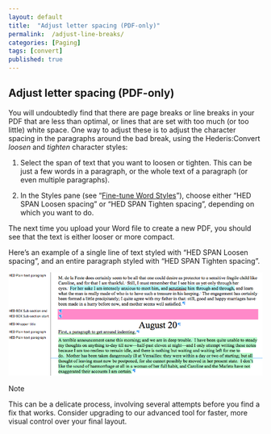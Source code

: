 ```yaml
---
layout: default
title:  "Adjust letter spacing (PDF-only)"
permalink:  /adjust-line-breaks/
categories: [Paging]
tags: [convert]
published: true
---
```


<section data-type="chapter" class="hsecchapter" data-hederis-type="hsecchapter" id="adjust-line-breaks" data-pi-attrs="id: adjust-line-breaks; data-tags: convert;" role="doc-chapter" data-tags="convert" data-author-name=" " data-book-title=" " title="Adjust letter spacing (PDF-only)"><h1 data-hederis-type="hblkchaptitle" class="hblkchaptitle" id="paMlNnDE1">Adjust letter spacing (PDF-only)</h1><p class="hblkp" data-hederis-type="hblkp" id="piuYCxYxO">You will undoubtedly find that there are page breaks or line breaks in your PDF that are less than optimal, or lines that are set with too much (or too little) white space. One way to adjust these is to adjust the character spacing in the paragraphs around the bad break, using the Hederis:Convert <em class="hspanem" data-hederis-type="hspanem" id="plkvuj9cS">loosen</em> and <em class="hspanem" data-hederis-type="hspanem" id="pzvjg4NVR">tighten</em> character styles:</p><ol class="hwprnumlist" data-hederis-type="hwprnumlist" id="p57wqcq72"><li class="hblkoli" data-hederis-type="hblkoli" id="liEAWOacw6"><p class="hblkoli" data-hederis-type="hblklip" id="phtr4MlxX">Select the span of text that you want to loosen or tighten. This can be just a few words in a paragraph, or the whole text of a paragraph (or even multiple paragraphs). </p></li><li class="hblkoli" data-hederis-type="hblkoli" id="lisGLgpTS9"><p class="hblkoli" data-hederis-type="hblklip" id="pE82vcUvE">In the Styles pane (see &#8220;<a href="{% post_url 2020-08-05-13-WorkingwithMicrosoftWord %}" data-hederis-type="hspana" id="p6eihirfd"><span class="Hyperlink" data-hederis-type="hspnspan" id="pWhpTWpsz">Fine-tune Word Styles</span></a>&#8221;), choose either &#8220;HED SPAN Loosen spacing&#8221; or &#8220;HED SPAN Tighten spacing&#8221;, depending on which you want to do.</p></li></ol><p class="hblkp" data-hederis-type="hblkp" id="pgKIEYCSO">The next time you upload your Word file to create a new PDF, you should see that the text is either looser or more compact.</p><p class="hblkp" data-hederis-type="hblkp" id="pzzs2fEG4">Here&#8217;s an example of a single line of text styled with &#8220;HED SPAN Loosen spacing&#8221;, and an entire paragraph styled with &#8220;HED SPAN Tighten spacing&#8221;.</p><img data-hederis-type="hblkimg" class="hblkimg" id="p1SM3WNIQ" src="/images/loosetight1.png" data-img-src="loosetight1.png"/><aside class="hwprbox box" data-hederis-type="hwprbox" id="pEinAGQwn" data-type="sidebar"><p class="hblktype" data-hederis-type="hblktype" id="pvGEdLLvy">Note</p><p class="hblkp" data-hederis-type="hblkp" id="pg3AG8xch">This can be a delicate process, involving several attempts before you find a fix that works. Consider upgrading to our advanced tool for faster, more visual control over your final layout.</p></aside></section>